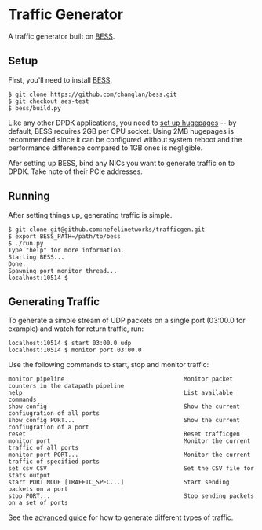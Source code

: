 # Traffic Generator

A traffic generator built on [BESS](https://github.com/NetSys/bess).

## Setup

First, you'll need to install [BESS](https://github.com/NetSys/bess).

```
$ git clone https://github.com/changlan/bess.git
$ git checkout aes-test
$ bess/build.py
```

Like any other DPDK applications, you need to [set up hugepages](
http://dpdk.org/doc/guides/linux_gsg/sys_reqs.html#reserving-hugepages-for-dpdk-use)
-- by default, BESS requires 2GB per CPU socket. Using 2MB hugepages is
recommended since it can be configured without system reboot and the
performance difference compared to 1GB ones is negligible.

Afer setting up BESS, bind any NICs you want to generate traffic on to DPDK.
Take note of their PCIe addresses.

## Running

After setting things up, generating traffic is simple.

```
$ git clone git@github.com:nefelinetworks/trafficgen.git
$ export BESS_PATH=/path/to/bess
$ ./run.py
Type "help" for more information.
Starting BESS...
Done.
Spawning port monitor thread...
localhost:10514 $
```

## Generating Traffic

To generate a simple stream of UDP packets on a single port (03:00.0 for
example) and watch for return traffic, run:

```
localhost:10514 $ start 03:00.0 udp
localhost:10514 $ monitor port 03:00.0
```

Use the following commands to start, stop and monitor traffic:

```
monitor pipeline                                  Monitor packet counters in the datapath pipeline
help                                              List available commands
show config                                       Show the current confiugration of all ports
show config PORT...                               Show the current confiugration of a port
reset                                             Reset trafficgen
monitor port                                      Monitor the current traffic of all ports
monitor port PORT...                              Monitor the current traffic of specified ports
set csv CSV                                       Set the CSV file for stats output
start PORT MODE [TRAFFIC_SPEC...]                 Start sending packets on a port
stop PORT...                                      Stop sending packets on a set of ports
```

See the [advanced guide](AdvancedGuide.md) for how to generate different types
of traffic.
